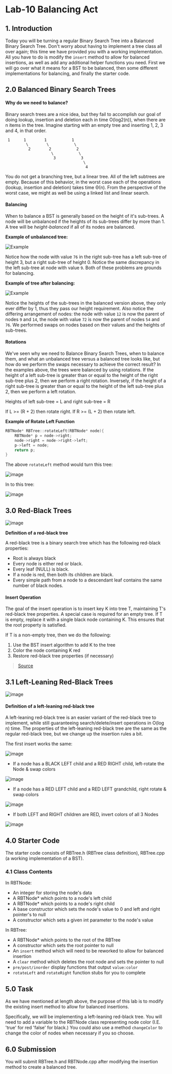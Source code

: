 # Lab-10 Balancing Act

## 1. Introduction

Today you will be turning a regular Binary Search Tree into a Balanced Binary Search Tree. Don't worry about having to implement a tree class all over again; this time we have provided you with a working implementation. All you have to do is modify the `insert` method to allow for balanced insertions, as well as add any additional helper functions you need. First we will go over what it means for a BST to be balanced, then some different implementations for balancing, and finally the starter code.

## 2.0 Balanced Binary Search Trees

#### Why do we need to balance?

Binary search trees are a nice idea, but they fail to accomplish our goal of doing lookup, insertion and deletion each in time O(log2(n)), when there are n items in the tree. Imagine starting with an empty tree and inserting 1, 2, 3 and 4, in that order.

     1      1        1           1
             \        \           \
              2        2           2
                        \           \
                         3           3
                                      \
                                       4

You do not get a branching tree, but a linear tree. All of the left subtrees are empty. Because of this behavior, in the worst case each of the operations (lookup, insertion and deletion) takes time Θ(n). From the perspective of the worst case, we might as well be using a linked list and linear search. 

#### Balancing

When to balance a BST is generally based on the height of it's sub-trees. A node will be unbalanced if the heights of its sub-trees differ by more than 1. A tree will be *height-balanced* if all of its nodes are balanced. 

**Example of unbalanced tree:**

![Example](./images/unbalanced.png "Unbalanced Tree")

Notice how the node with value `76` in the right sub-tree has a left sub-tree of height 3, but a right sub-tree of height 0. Notice the same discrepancy in the left sub-tree at node with value `9`. Both of these problems are grounds for balancing.

**Example of tree after balancing:**

![Example](./images/balanced.png "Balanced Tree")

Notice the heights of the sub-trees in the balanced version above, they only ever differ by 1, thus they pass our height requirement. Also notice the differing arrangement of nodes: the node with value `12` is now the parent of nodes `9` and `14`, the node with value `72` is now the parent of nodes `54` and `76`. We performed swaps on nodes based on their values and the heights of sub-trees. 

#### Rotations

We've seen why we need to Balance Binary Search Trees, when to balance them, and what an unbalanced tree versus a balanced tree looks like, but how do we perform the swaps necessary to achieve the correct result? 
In the examples above, the trees were balanced by using rotations. If the height of a left sub-tree is greater than or equal to the height of the right sub-tree plus 2, then we perform a right rotation. Inversely, if the height of a right sub-tree is greater than or equal to the height of the left sub-tree plus 2, then we perform a left rotation. 

Heights of left sub-tree = L and right sub-tree = R

If L >= (R + 2) then rotate right.
If R >= (L + 2) then rotate left.

**Example of Rotate Left Function**

```C++
RBTNode* RBTree::rotateLeft(RBTNode* node){
    RBTNode* p = node->right;
    node->right = node->right->left;
    p->left = node;
    return p;
}
```
The above `rotateLeft` method would turn this tree:

![image](./images/before.png "before")

In to this tree:

![image](./images/after.png "after")

## 3.0 Red-Black Trees

![image](./images/rb_tree1a.gif)

**Definition of a red-black tree**

A red-black tree is a binary search tree which has the following red-black properties:
<ul>
    <li>Root is always black</li>
    <li>Every node is either red or black.</li>
    <li>Every leaf (NULL) is black.</li>
    <li>If a node is red, then both its children are black.</li>
    <li>Every simple path from a node to a descendant leaf contains the same number of black nodes.</li>
</ul>

#### Insert Operation

 The goal of the insert operation is to insert key K into tree T, maintaining T's red-black tree properties. A special case is required for an empty tree. If T is empty, replace it with a single black node containing K. This ensures that the root property is satisfied.

If T is a non-empty tree, then we do the following:

<ol>
    <li>Use the BST insert algorithm to add K to the tree</li>
    <li>Color the node containing K red</li>
    <li>Restore red-black tree properties (if necessary)</li>
</ol>


> [Source](http://pages.cs.wisc.edu/~paton/readings/Red-Black-Trees/)

## 3.1 Left-Leaning Red-Black Trees

![image](./images/llrbt.png)

#### Definition of a left-leaning red-black tree

A left-leaning red-black tree is an easier variant of the red-black tree to implement, while still guaranteeing search/delete/insert operations in O(log n) time. The properties of the left-leaning red-black tree are the same as the regular red-black tree, but we change up the insertion rules a bit.

The first insert works the same:

![image](./images/llrbt-first-insert.png)

- If a node has a BLACK LEFT child and a RED RIGHT child, left-rotate the Node & swap colors

![image](./images/llrbt-rule-1.png)

- If a node has a RED LEFT child and a RED LEFT grandchild, right rotate & swap colors

![image](./images/llrbt-rule-2.png)

- If both LEFT and RIGHT children are RED, invert colors of all 3 Nodes

![image](./images/llrbt-rule-3.png)

## 4.0 Starter Code

The starter code consists of RBTree.h (RBTree class definition),  RBTree.cpp (a working implementation of a BST).

### 4.1 Class Contents

In RBTNode:

+ An integer for storing the node's data
+ A RBTNode* which points to a node's left child
+ A RBTNode* which points to a node's right child
+ A base constructor which sets the node's value to 0 and left and right pointer's to null
+ A constructor which sets a given int parameter to the node's value

In RBTree:

* A RBTNode* which points to the root of the RBTree
* A constructor which sets the root pointer to null
* An `insert` method which will need to be reworked to allow for balanced insertion
* A `clear` method which deletes the root node and sets the pointer to null
* `pre/post/inorder` display functions that output `value:color` 
* `rotateLeft` and `rotateRight` function stubs for you to complete

## 5.0 Task

As we have mentioned at length above, the purpose of this lab is to modify the existing insert method to allow for balanced insertions. 

Specifically, we will be implementing a left-leaning red-black tree. You will need to add a variable to the RBTNode class representing node color (I.E. 'true' for red 'false' for black.) You could also use a method `changeColor` to change the color of nodes when necessary if you so choose.

## 6.0 Submission

You will submit RBTree.h and RBTNode.cpp after modifying the insertion method to create a balanced tree. 
